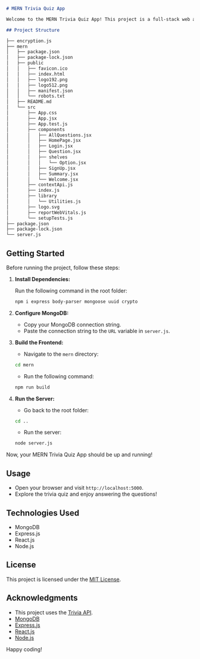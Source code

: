 ```markdown
# MERN Trivia Quiz App

Welcome to the MERN Trivia Quiz App! This project is a full-stack web application built with the MERN stack (MongoDB, Express.js, React.js, and Node.js). It provides a trivia quiz where every API request responds with 10 questions in an array. Below, you'll find instructions on how to set up and run the project.

## Project Structure

├── encryption.js
├── mern
│   ├── package.json
│   ├── package-lock.json
│   ├── public
│   │   ├── favicon.ico
│   │   ├── index.html
│   │   ├── logo192.png
│   │   ├── logo512.png
│   │   ├── manifest.json
│   │   └── robots.txt
│   ├── README.md
│   └── src
│       ├── App.css
│       ├── App.jsx
│       ├── App.test.js
│       ├── components
│       │   ├── AllQuestions.jsx
│       │   ├── HomePage.jsx
│       │   ├── Login.jsx
│       │   ├── Question.jsx
│       │   ├── shelves
│       │   │   └── Option.jsx
│       │   ├── SignUp.jsx
│       │   ├── Summary.jsx
│       │   └── Welcome.jsx
│       ├── contextApi.js
│       ├── index.js
│       ├── library
│       │   └── Utilities.js
│       ├── logo.svg
│       ├── reportWebVitals.js
│       └── setupTests.js
├── package.json
├── package-lock.json
└── server.js
```

## Getting Started

Before running the project, follow these steps:

1. **Install Dependencies:**

    Run the following command in the root folder:

    ```bash
    npm i express body-parser mongoose uuid crypto
    ```

2. **Configure MongoDB:**

    - Copy your MongoDB connection string.
    - Paste the connection string to the `URL` variable in `server.js`.

3. **Build the Frontend:**

    - Navigate to the `mern` directory:

    ```bash
    cd mern
    ```

    - Run the following command:

    ```bash
    npm run build
    ```

4. **Run the Server:**

    - Go back to the root folder:

    ```bash
    cd ..
    ```

    - Run the server:

    ```bash
    node server.js
    ```

Now, your MERN Trivia Quiz App should be up and running!

## Usage

- Open your browser and visit `http://localhost:5000`.
- Explore the trivia quiz and enjoy answering the questions!

## Technologies Used

- MongoDB
- Express.js
- React.js
- Node.js

## License

This project is licensed under the [MIT License](LICENSE).

## Acknowledgments

- This project uses the [Trivia API](your-trivia-api-url).
- [MongoDB](https://www.mongodb.com/)
- [Express.js](https://expressjs.com/)
- [React.js](https://reactjs.org/)
- [Node.js](https://nodejs.org/)

Happy coding!
